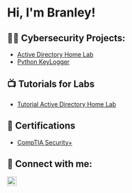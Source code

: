 <h1>Hi, I'm Branley!</h1>

<h2>👨‍💻 Cybersecurity Projects:</h2>

- [Active Directory Home Lab](https://github.com/Branley/ActiveDirectoryHomeLab)
- [Python KeyLogger](https://github.com/Branley/Python-Keylogger)
  
<h2>📺 Tutorials for Labs</h2>

- [Tutorial Active Directory Home Lab](https://www.youtube.com/watch?v=a83ASGn_V_s)

 <h2>📝 Certifications</h2>

- [CompTIA Security+](https://i.imgur.com/opYXlGW.png)


<h2> 🤳 Connect with me:</h2>


[<img align="left" alt="BranleyMinaya | LinkedIn" width="22px" src="https://cdn.jsdelivr.net/npm/simple-icons@v3/icons/linkedin.svg" />][linkedin]

[linkedin]: https://www.linkedin.com/in/branley-minaya/

<!--
**joshmadakor1/joshmadakor1** is a ✨ _special_ ✨ repository because its `README.md` (this file) appears on your GitHub profile.

Here are some ideas to get you started:

- 🔭 I’m currently working on ...
- 🌱 I’m currently learning ...
- 👯 I’m looking to collaborate on ...
- 🤔 I’m looking for help with ...
- 💬 Ask me about ...
- 📫 How to reach me: ...
- 😄 Pronouns: ...
- ⚡ Fun fact: ...
-->
